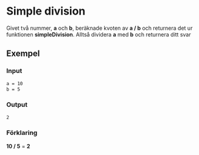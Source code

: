 # Simple division

Givet två nummer, **a** och **b**, beräknade kvoten av **a / b** och returnera det ur funktionen **simpleDivision**. Alltså dividera **a** med **b** och returnera ditt svar

## Exempel

### Input

```bash
a = 10
b = 5
```

### Output

```bash
2
```

### Förklaring

**10 / 5** = **2**
